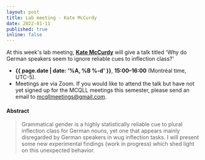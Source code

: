 ```yaml
---
layout: post
title: Lab meeting - Kate McCurdy
date: 2022-01-11
published: true
inline: false
---
```


At this week's lab meeting, [**Kate McCurdy**](https://kmccurdy.github.io/) will give a talk titled 'Why do German speakers seem to ignore reliable cues to inflection class?'

- **{{ page.date | date: '%A, %B %-d' }}**, **15:00–16:00** (Montréal time, UTC-5).
- Meetings are via Zoom. If you would like to attend the talk but have not yet signed up for the MCQLL meetings this semester, please send an email to [mcqllmeetings@gmail.com](mailto:mcqllmeetings@gmail.com).

#### Abstract

<blockquote>
Grammatical gender is a highly statistically reliable cue to plural inflection class for German nouns, yet one that appears mainly disregarded by German speakers in wug inflection tasks. I will present some new experimental findings (work in progress) which shed light on this unexpected behavior.
</blockquote>

